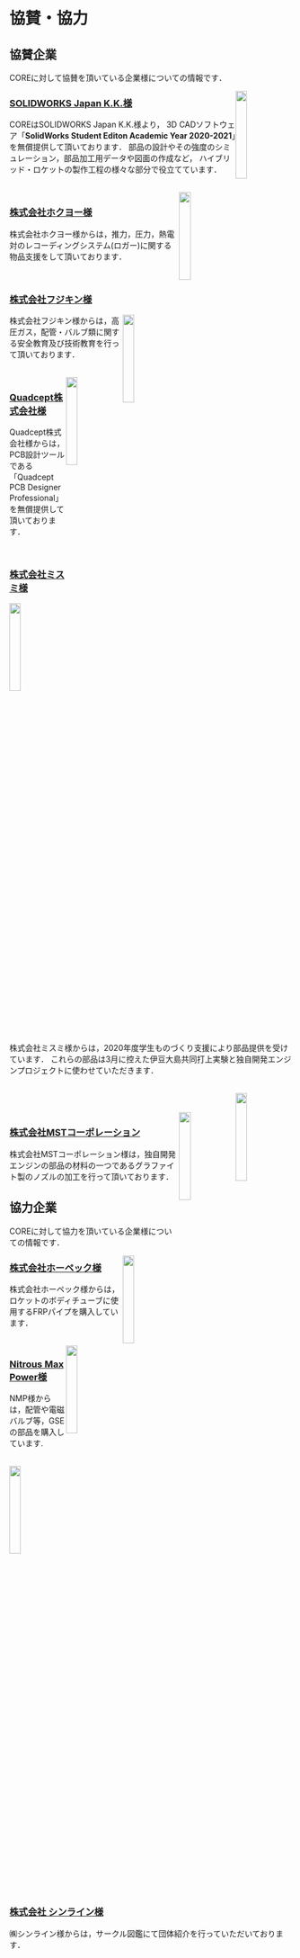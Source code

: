 # 協賛・協力


## 協賛企業

COREに対して協賛を頂いている企業様についての情報です．

<img style="float: right;" src="/img/logo-solidworks.png" width="20%">

### [SOLIDWORKS Japan K.K.様](http://www.solidworks.co.jp/)

COREはSOLIDWORKS Japan K.K.様より，
3D CADソフトウェア「**SolidWorks Student Editon Academic Year 2020-2021**」を無償提供して頂いております．
部品の設計やその強度のシミュレーション，部品加工用データや図面の作成など，
ハイブリッド・ロケットの製作工程の様々な部分で役立てています．

<br/>

<img style="float: right;" src="/img/logo-hokuyoh.jpg" width="20%">

### [株式会社ホクヨー様](http://hokuyoh.co.jp/)

株式会社ホクヨー様からは，推力，圧力，熱電対のレコーディングシステム(ロガー)に関する物品支援をして頂いております．

<br/>

### [株式会社フジキン様](https://www.fujikin.co.jp/)
<img style="float: right;" src="/img/logo-fujikin.png" width="20%">

株式会社フジキン様からは，高圧ガス，配管・バルブ類に関する安全教育及び技術教育を行って頂いております．

<br/>

<img style="float: right;" src="/img/logo-quadcept.jpg" width="20%">

### [Quadcept株式会社様](https://www.quadcept.com/ja/)

Quadcept株式会社様からは，PCB設計ツールである「Quadcept PCB Designer Professional」を無償提供して頂いております．

<br/>

### [株式会社ミスミ様](http://www.misumi.co.jp/)

<img style="float: right;" src="/img/logo-misumi.jpg" width="20%">

株式会社ミスミ様からは，2020年度学生ものづくり支援により部品提供を受けています．
これらの部品は3月に控えた伊豆大島共同打上実験と独自開発エンジンプロジェクトに使わせていただきます．

<br/>
<img style="float: right;" src="/img/logo-mst_companyname.jpg" width="20%">
<br/>
<br/>
<img style="float: right;" src="/img/logo-mst.jpg" width="20%">

### [株式会社MSTコーポレーション](http://www.mst-corp.co.jp/)
株式会社MSTコーポレーション様は，独自開発エンジンの部品の材料の一つであるグラファイト製のノズルの加工を行って頂いております．
<br/>

## 協力企業

COREに対して協力を頂いている企業様についての情報です．

<img style="float: right;" src="/img/logo-hopec.png" width="20%">

### [株式会社ホーペック様](http://www.hopec.jp/)

株式会社ホーペック様からは，ロケットのボディチューブに使用するFRPパイプを購入しています．

<br/>

<img style="float: right;" src="/img/logo-nmp.png" width="20%">

### [Nitrous Max Power様](https://www.nos-nmp.com/)

NMP様からは，配管や電磁バルブ等，GSEの部品を購入しています.

<br/>

<img style="float: right;" src="/img/logo-circlezukan.png" width="20%">

### [株式会社 シンライン様](http://www.circlezukan.jp/)

㈱シンライン様からは，サークル図鑑にて団体紹介を行っていただいております．
